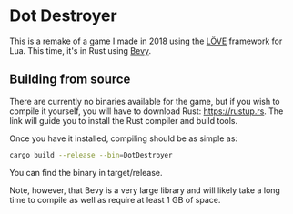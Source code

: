 # Dot Destroyer

This is a remake of a game I made in 2018 using the [LÖVE](https://love2d.org/) framework for Lua. This time, it's in Rust using [Bevy](https://bevyengine.org/).

## Building from source

There are currently no binaries available for the game, but if you wish to compile it yourself, you will have to download Rust: https://rustup.rs. The link will guide you to install the Rust compiler and build tools.

Once you have it installed, compiling should be as simple as:
```sh
cargo build --release --bin=DotDestroyer
```
You can find the binary in target/release.

Note, however, that Bevy is a very large library and will likely take a long time to compile as well as require at least 1 GB of space.
